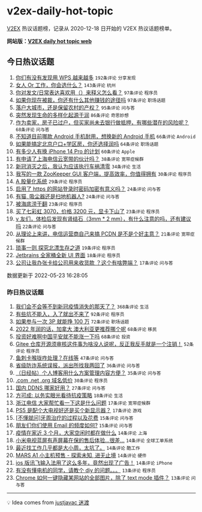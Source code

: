 # v2ex-daily-hot-topic

[V2EX](https://www.v2ex.com/) 热议话题榜，记录从 2020-12-18 日开始的 V2EX 热议话题榜单。

**网站版：[V2EX daily hot topic web](https://boojack.github.io/v2ex-daily-hot-topic-web/)**

## 今日热议话题

<!-- TODAY BEGIN -->

1. [你们有没有发现用 WPS 越来越多](https://www.v2ex.com/t/854600) `192条评论` `分享发现`
1. [女人 Or 工作，你会选什么？](https://www.v2ex.com/t/854613) `143条评论` `杭州`
1. [你对发文/日常表达喜欢用（）来释义怎么看？](https://www.v2ex.com/t/854616) `97条评论` `程序员`
1. [如果你现在被裁，你还有什么其他赚钱的途径吗](https://www.v2ex.com/t/854679) `97条评论` `职场话题`
1. [落户大城市，还是保留农村的产权？](https://www.v2ex.com/t/854644) `95条评论` `问与答`
1. [突然发现生命的多样化起源于润](https://www.v2ex.com/t/854601) `86条评论` `奇思妙想`
1. [作为卖家，房子已过户，但买家尚未去银行做抵押，有哪些潜在的风险呢？](https://www.v2ex.com/t/854689) `68条评论` `问与答`
1. [不知道目前哪款 Android 手机耐用，想换新的 Android 手机](https://www.v2ex.com/t/854609) `66条评论` `Android`
1. [如果能搞定北京户口+学区房，你还选择润吗](https://www.v2ex.com/t/854668) `64条评论` `职场话题`
1. [有多少人有换 iPhone 14 Pro 的计划](https://www.v2ex.com/t/854704) `60条评论` `Apple`
1. [有申请了上海电信云宽带的伙计吗？](https://www.v2ex.com/t/854786) `38条评论` `宽带症候群`
1. [新冠消灭之后，我认为应该执行车祸清零](https://www.v2ex.com/t/854722) `34条评论` `生活`
1. [我写的一款 ZooKeeper GUI 客户端，提高效率，你值得拥有](https://www.v2ex.com/t/854598) `30条评论` `程序员`
1. [A 股量化系统](https://www.v2ex.com/t/854739) `29条评论` `程序员`
1. [启用了 https 的网站登录时密码加密有意义吗？](https://www.v2ex.com/t/854741) `24条评论` `问与答`
1. [有猫, 吸尘器还是扫地机器人?](https://www.v2ex.com/t/854606) `24条评论` `问与答`
1. [被海底涝干翻](https://www.v2ex.com/t/854691) `23条评论` `程序员`
1. [买了七彩虹 3070，价格 3200 元，显卡下山了](https://www.v2ex.com/t/854610) `23条评论` `程序员`
1. [v 友们，体检后发现有肾结石（3mm * 2 mm），有什么注意的吗，还有建议吗](https://www.v2ex.com/t/854791) `22条评论` `问与答`
1. [从理论上来讲，电信运营商自己来搞 PCDN 是不是个好主意？](https://www.v2ex.com/t/854782) `21条评论` `宽带症候群`
1. [琐事一则 探究北漂生存之道](https://www.v2ex.com/t/854737) `19条评论` `程序员`
1. [Jetbrains 全家桶全新 UI 界面](https://www.v2ex.com/t/854816) `18条评论` `程序员`
1. [公司让我办张卡给公司用来收货款 ？这个有啥弊端？](https://www.v2ex.com/t/854780) `17条评论` `问与答`

数据更新于 2022-05-23 16:28:05

<!-- TODAY END -->

### 昨日热议话题

<!-- YESTERDAY BEGIN -->

1. [我们会不会等不到新冠疫情消失的那天了？](https://www.v2ex.com/t/854488) `368条评论` `生活`
1. [有些坑不能入，入了就出不来了](https://www.v2ex.com/t/854427) `92条评论` `程序员`
1. [如果参与一次 3P 就能挣 100 万](https://www.v2ex.com/t/854462) `72条评论` `职场话题`
1. [2022 年润的话，加拿大 澳大利亚更推荐哪个呢](https://www.v2ex.com/t/854432) `68条评论` `移民`
1. [投资好难啊中国平安就不能涨一下吗](https://www.v2ex.com/t/854449) `68条评论` `投资`
1. [Gitee 仓库开源须审核这件事为啥没人说呢，反正我反手就是一个注销！](https://www.v2ex.com/t/854472) `52条评论` `程序员`
1. [鱼刺卡喉咙咋处理？在线等](https://www.v2ex.com/t/854545) `47条评论` `问与答`
1. [省级防诈系统误报，派出所找我两回了](https://www.v2ex.com/t/854467) `36条评论` `问与答`
1. [（日经帖）个人博客用什么方案管理内容方便？](https://www.v2ex.com/t/854446) `35条评论` `问与答`
1. [.com .net .org 域名低价](https://www.v2ex.com/t/854442) `30条评论` `程序员`
1. [国内 DDNS 哪家好用？](https://www.v2ex.com/t/854456) `27条评论` `问与答`
1. [方可成: 以务实眼光看待抗疫策略](https://www.v2ex.com/t/854557) `18条评论` `生活`
1. [浙江电信 大家帮忙看一下这是什么问题](https://www.v2ex.com/t/854541) `17条评论` `宽带症候群`
1. [PS5 是配个大电视好还是买个新显示器？](https://www.v2ex.com/t/854444) `17条评论` `游戏`
1. [[不懂就问]牙周治疗的过程以及花费](https://www.v2ex.com/t/854546) `15条评论` `问与答`
1. [朋友们你们使用 Email 的频度如何?](https://www.v2ex.com/t/854439) `15条评论` `问与答`
1. [疫情在家近 3 个月，大家空闲时都在做什么](https://www.v2ex.com/t/854554) `14条评论` `上海`
1. [小米电视蓝屏有声屏幕在保的售后体验…很差…](https://www.v2ex.com/t/854552) `14条评论` `全球工单系统`
1. [最近找工作几乎都是大小周，太坑了。](https://www.v2ex.com/t/854507) `14条评论` `酷工作`
1. [MARS A1 小主机预售 - 探索未知, 进无止境](https://www.v2ex.com/t/854498) `14条评论` `硬件`
1. [ios 版讯飞输入法用了这么多年，竟然出现了广告！](https://www.v2ex.com/t/854458) `14条评论` `iPhone`
1. [有没有懂电机的同学，请教个 diy 的问题。。。](https://www.v2ex.com/t/854509) `13条评论` `程序员`
1. [Chrome 如何一键隐藏某网站的全部图片，除了 text mode 插件？](https://www.v2ex.com/t/854453) `13条评论` `问与答`

<!-- YESTERDAY END -->

---

💡 Idea comes from [justjavac 迷渡](https://github.com/justjavac/)
